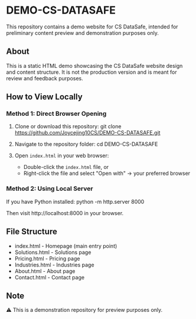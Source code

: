 # DEMO-CS-DATASAFE

This repository contains a demo website for CS DataSafe, intended for preliminary content preview and demonstration purposes only.

## About

This is a static HTML demo showcasing the CS DataSafe website design and content structure. It is not the production version and is meant for review and feedback purposes.

## How to View Locally

### Method 1: Direct Browser Opening

1. Clone or download this repository:
git clone https://github.com/Joycejing10CS/DEMO-CS-DATASAFE.git

2. Navigate to the repository folder:
cd DEMO-CS-DATASAFE

3. Open `index.html` in your web browser:
   - Double-click the `index.html` file, or
   - Right-click the file and select "Open with" → your preferred browser

### Method 2: Using Local Server 

If you have Python installed:
python -m http.server 8000

Then visit http://localhost:8000 in your browser.

## File Structure

- index.html - Homepage (main entry point)
- Solutions.html - Solutions page
- Pricing.html - Pricing page
- Industries.html - Industries page
- About.html - About page
- Contact.html - Contact page

## Note
⚠️ This is a demonstration repository for preview purposes only.